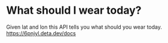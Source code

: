 # What should I wear today?

Given lat and lon this API tells you what should you wear today.
https://6pnjyl.deta.dev/docs
